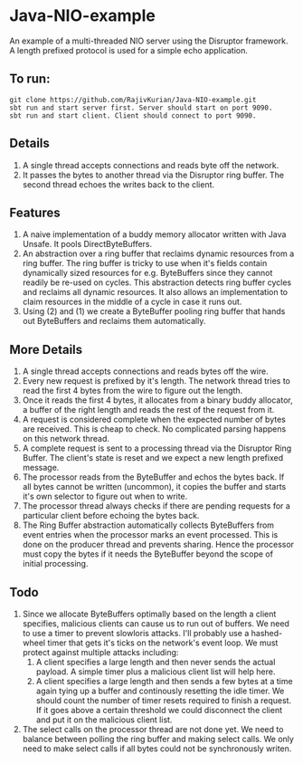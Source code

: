 Java-NIO-example
================

An example of a multi-threaded NIO server using the Disruptor framework. A length prefixed protocol is used for a simple echo application.

To run:
-------

    git clone https://github.com/RajivKurian/Java-NIO-example.git
    sbt run and start server first. Server should start on port 9090.
    sbt run and start client. Client should connect to port 9090.

Details
-------

1.  A single thread accepts connections and  reads byte off the network.
2.  It passes the bytes to another thread via the Disruptor ring buffer. The second thread echoes the writes back to the client.

Features
--------

1.  A naive implementation of a buddy memory allocator written with Java Unsafe. It pools DirectByteBuffers.
2.  An abstraction over a ring buffer that reclaims dynamic resources from a ring  buffer. The ring buffer is tricky to use when it's fields contain dynamically sized resources for e.g. ByteBuffers since they cannot readily be re-used on cycles. This abstraction detects ring buffer cycles and reclaims all dynamic resources. It also allows an implementation to claim resources in the middle of a cycle in case it runs out.
3.  Using (2) and (1) we create a ByteBuffer pooling ring buffer that hands out ByteBuffers and reclaims them automatically.


More Details
------------

1.  A single thread accepts connections and reads bytes off the wire.
2.  Every new request is prefixed by it's length. The network thread tries to read the first 4 bytes from the wire to figure out the length.
3.  Once it reads the first 4 bytes, it allocates from a binary buddy allocator, a buffer of the right length and reads the rest of the request from it.
4.  A request is considered complete when the expected number of bytes are received. This is cheap to check. No complicated parsing happens on this network thread.
5.  A complete request is sent to a processing thread via the Disruptor Ring Buffer. The client's state is reset and we expect a new length prefixed message.
6.  The processor reads from the ByteBuffer and echos the bytes back. If all bytes cannot be written (uncommon), it copies the buffer and starts it's own selector to figure out when to write.
7.  The processor thread always checks if there are pending requests for a particular client before echoing the bytes back.
8.  The Ring Buffer abstraction automatically collects ByteBuffers from event entries when the processor marks an event processed. This is done on the producer thread and prevents sharing. Hence the processor must copy the bytes if it needs the ByteBuffer beyond the scope of initial processing.

Todo
----------

1.  Since we allocate ByteBuffers optimally based on the length a client specifies, malicious clients can cause us to run out of buffers. We need to use a timer to prevent slowloris attacks. I'll probably use a hashed-wheel timer that gets it's ticks on the network's event loop. We must protect against multiple attacks including:
    1.  A client specifies a large length and then never sends the actual payload. A simple timer plus a malicious client list will help here.
    2.  A client specifies a large length and then sends a few bytes at a time again tying up a buffer and continously resetting the idle timer. We should count the number of timer resets required to finish a request. If it goes above a certain threshold we could disconnect the client and put it on the malicious client list.
2.  The select calls on the processor thread are not done yet. We need to balance between polling the ring buffer and making select calls. We only need to make select calls if all bytes could not be synchronously writen.



